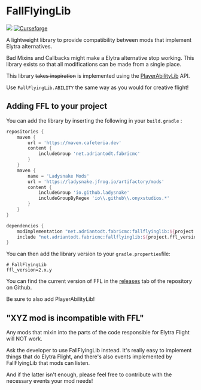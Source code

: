 # FallFlyingLib

[![](https://jitpack.io/v/adriantodt/FallFlyingLib.svg)](https://jitpack.io/#adriantodt/FallFlyingLib) [![Curseforge](http://cf.way2muchnoise.eu/title/fallflyinglib.svg)](https://www.curseforge.com/minecraft/mc-mods/fallflyinglib)

A lightweight library to provide compatibility between mods that implement Elytra alternatives.

Bad Mixins and Callbacks might make a Elytra alternative stop working. This library exists so that all modifications can
be made from a single place.

This library ~~takes inspiration~~ is implemented using
the [PlayerAbilityLib](https://github.com/Ladysnake/PlayerAbilityLib) API.

Use `FallFlyingLib.ABILITY` the same way as you would for creative flight!

## Adding FFL to your project

You can add the library by inserting the following in your `build.gradle` :

```gradle
repositories {
    maven {
        url = 'https://maven.cafeteria.dev'
        content {
            includeGroup 'net.adriantodt.fabricmc'
        }
    }
    maven {
        name = 'Ladysnake Mods'
        url = 'https://ladysnake.jfrog.io/artifactory/mods'
        content {
            includeGroup 'io.github.ladysnake'
            includeGroupByRegex 'io\\.github\\.onyxstudios.*'
        }
    }
}

dependencies {
    modImplementation "net.adriantodt.fabricmc:fallflyinglib:${project.ffl_version}"
    include "net.adriantodt.fabricmc:fallflyinglib:${project.ffl_version}"
}
```

You can then add the library version to your `gradle.properties`file:

```properties
# FallFlyingLib
ffl_version=2.x.y
```

You can find the current version of FFL in the [releases](https://github.com/adriantodt/FallFlyingLib/releases) tab of
the repository on Github.

Be sure to also add PlayerAbilityLib!

## "XYZ mod is incompatible with FFL"

Any mods that mixin into the parts of the code responsible for Elytra Flight will NOT work.

Ask the developer to use FallFlyingLib instead. It's really easy to implement things that do Elytra Flight, and there's
also events implemented by FallFlyingLib that mods can listen.

And if the latter isn't enough, please feel free to contribute with the necessary events your mod needs!
